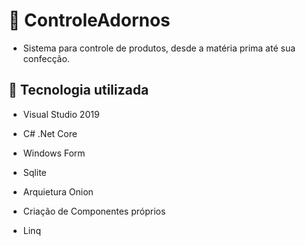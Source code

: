 # 📄 ControleAdornos

- Sistema para controle de produtos, desde a matéria prima até sua confecção.

## 💾 Tecnologia utilizada

- Visual Studio 2019
- C# .Net Core
- Windows Form
- Sqlite

- Arquietura Onion
- Criação de Componentes próprios
- Linq